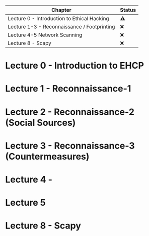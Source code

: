 | Chapter                                     | Status    |
| ------------------------------------------- | --------- |
| Lecture 0 - Introduction to Ethical Hacking | :warning: |
| Lecture 1-3 - Reconnaissance / Footprinting | :x:       |
| Lecture 4-5 Network Scanning                | :x:       |
| Lecture 8 - Scapy                           | :x:       |


<!--
:white_check_mark:
:x:
-->

# Lecture 0 - Introduction to EHCP
# Lecture 1 - Reconnaissance-1
# Lecture 2 - Reconnaissance-2 (Social Sources)
# Lecture 3 - Reconnaissance-3 (Countermeasures)
# Lecture 4 - 
# Lecture 5
# Lecture 8 - Scapy